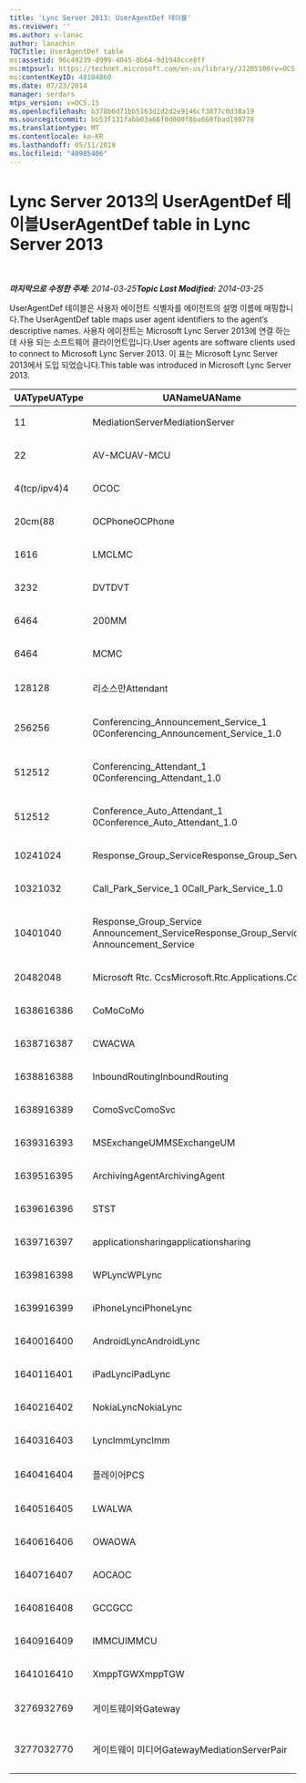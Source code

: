 ```yaml
---
title: 'Lync Server 2013: UserAgentDef 테이블'
ms.reviewer: ''
ms.author: v-lanac
author: lanachin
TOCTitle: UserAgentDef table
ms:assetid: 96c49239-d999-4045-8b64-9d1940cce8ff
ms:mtpsurl: https://technet.microsoft.com/en-us/library/JJ205100(v=OCS.15)
ms:contentKeyID: 48184860
ms.date: 07/23/2014
manager: serdars
mtps_version: v=OCS.15
ms.openlocfilehash: b378b6d71bb5163d1d2d2e9146cf3877c0d38a19
ms.sourcegitcommit: bb53f131fabb03a66f0d000f8ba668fbad190778
ms.translationtype: MT
ms.contentlocale: ko-KR
ms.lasthandoff: 05/11/2019
ms.locfileid: "40985406"
---
```

<div data-xmlns="http://www.w3.org/1999/xhtml">

<div class="topic" data-xmlns="http://www.w3.org/1999/xhtml" data-msxsl="urn:schemas-microsoft-com:xslt" data-cs="http://msdn.microsoft.com/en-us/">

<div data-asp="http://msdn2.microsoft.com/asp">

# <a name="useragentdef-table-in-lync-server-2013"></a><span data-ttu-id="b2858-102">Lync Server 2013의 UserAgentDef 테이블</span><span class="sxs-lookup"><span data-stu-id="b2858-102">UserAgentDef table in Lync Server 2013</span></span>

</div>

<div id="mainSection">

<div id="mainBody">

<span> </span>

<span data-ttu-id="b2858-103">_**마지막으로 수정한 주제:** 2014-03-25_</span><span class="sxs-lookup"><span data-stu-id="b2858-103">_**Topic Last Modified:** 2014-03-25_</span></span>

<span data-ttu-id="b2858-104">UserAgentDef 테이블은 사용자 에이전트 식별자를 에이전트의 설명 이름에 매핑합니다.</span><span class="sxs-lookup"><span data-stu-id="b2858-104">The UserAgentDef table maps user agent identifiers to the agent’s descriptive names.</span></span> <span data-ttu-id="b2858-105">사용자 에이전트는 Microsoft Lync Server 2013에 연결 하는 데 사용 되는 소프트웨어 클라이언트입니다.</span><span class="sxs-lookup"><span data-stu-id="b2858-105">User agents are software clients used to connect to Microsoft Lync Server 2013.</span></span> <span data-ttu-id="b2858-106">이 표는 Microsoft Lync Server 2013에서 도입 되었습니다.</span><span class="sxs-lookup"><span data-stu-id="b2858-106">This table was introduced in Microsoft Lync Server 2013.</span></span>


<table>
<colgroup>
<col style="width: 33%" />
<col style="width: 33%" />
<col style="width: 33%" />
</colgroup>
<thead>
<tr class="header">
<th><span data-ttu-id="b2858-107">UAType</span><span class="sxs-lookup"><span data-stu-id="b2858-107">UAType</span></span></th>
<th><span data-ttu-id="b2858-108">UAName</span><span class="sxs-lookup"><span data-stu-id="b2858-108">UAName</span></span></th>
<th><span data-ttu-id="b2858-109">UACategory</span><span class="sxs-lookup"><span data-stu-id="b2858-109">UACategory</span></span></th>
</tr>
</thead>
<tbody>
<tr class="odd">
<td><p><span data-ttu-id="b2858-110">1</span><span class="sxs-lookup"><span data-stu-id="b2858-110">1</span></span></p></td>
<td><p><span data-ttu-id="b2858-111">MediationServer</span><span class="sxs-lookup"><span data-stu-id="b2858-111">MediationServer</span></span></p></td>
<td><p><span data-ttu-id="b2858-112">MediationServer</span><span class="sxs-lookup"><span data-stu-id="b2858-112">MediationServer</span></span></p></td>
</tr>
<tr class="even">
<td><p><span data-ttu-id="b2858-113">2</span><span class="sxs-lookup"><span data-stu-id="b2858-113">2</span></span></p></td>
<td><p><span data-ttu-id="b2858-114">AV-MCU</span><span class="sxs-lookup"><span data-stu-id="b2858-114">AV-MCU</span></span></p></td>
<td><p><span data-ttu-id="b2858-115">AV-MCU</span><span class="sxs-lookup"><span data-stu-id="b2858-115">AV-MCU</span></span></p></td>
</tr>
<tr class="odd">
<td><p><span data-ttu-id="b2858-116">4(tcp/ipv4)</span><span class="sxs-lookup"><span data-stu-id="b2858-116">4</span></span></p></td>
<td><p><span data-ttu-id="b2858-117">OC</span><span class="sxs-lookup"><span data-stu-id="b2858-117">OC</span></span></p></td>
<td><p><span data-ttu-id="b2858-118">OC</span><span class="sxs-lookup"><span data-stu-id="b2858-118">OC</span></span></p></td>
</tr>
<tr class="even">
<td><p><span data-ttu-id="b2858-119">20cm(8</span><span class="sxs-lookup"><span data-stu-id="b2858-119">8</span></span></p></td>
<td><p><span data-ttu-id="b2858-120">OCPhone</span><span class="sxs-lookup"><span data-stu-id="b2858-120">OCPhone</span></span></p></td>
<td><p><span data-ttu-id="b2858-121">OCPhone</span><span class="sxs-lookup"><span data-stu-id="b2858-121">OCPhone</span></span></p></td>
</tr>
<tr class="odd">
<td><p><span data-ttu-id="b2858-122">16</span><span class="sxs-lookup"><span data-stu-id="b2858-122">16</span></span></p></td>
<td><p><span data-ttu-id="b2858-123">LMC</span><span class="sxs-lookup"><span data-stu-id="b2858-123">LMC</span></span></p></td>
<td><p><span data-ttu-id="b2858-124">LMC</span><span class="sxs-lookup"><span data-stu-id="b2858-124">LMC</span></span></p></td>
</tr>
<tr class="even">
<td><p><span data-ttu-id="b2858-125">32</span><span class="sxs-lookup"><span data-stu-id="b2858-125">32</span></span></p></td>
<td><p><span data-ttu-id="b2858-126">DVT</span><span class="sxs-lookup"><span data-stu-id="b2858-126">DVT</span></span></p></td>
<td><p><span data-ttu-id="b2858-127">DVT</span><span class="sxs-lookup"><span data-stu-id="b2858-127">DVT</span></span></p></td>
</tr>
<tr class="odd">
<td><p><span data-ttu-id="b2858-128">64</span><span class="sxs-lookup"><span data-stu-id="b2858-128">64</span></span></p></td>
<td><p><span data-ttu-id="b2858-129">200</span><span class="sxs-lookup"><span data-stu-id="b2858-129">MM</span></span></p></td>
<td><p><span data-ttu-id="b2858-130">200</span><span class="sxs-lookup"><span data-stu-id="b2858-130">MM</span></span></p></td>
</tr>
<tr class="even">
<td><p><span data-ttu-id="b2858-131">64</span><span class="sxs-lookup"><span data-stu-id="b2858-131">64</span></span></p></td>
<td><p><span data-ttu-id="b2858-132">MC</span><span class="sxs-lookup"><span data-stu-id="b2858-132">MC</span></span></p></td>
<td><p><span data-ttu-id="b2858-133">200</span><span class="sxs-lookup"><span data-stu-id="b2858-133">MM</span></span></p></td>
</tr>
<tr class="odd">
<td><p><span data-ttu-id="b2858-134">128</span><span class="sxs-lookup"><span data-stu-id="b2858-134">128</span></span></p></td>
<td><p><span data-ttu-id="b2858-135">리소스만</span><span class="sxs-lookup"><span data-stu-id="b2858-135">Attendant</span></span></p></td>
<td><p><span data-ttu-id="b2858-136">리소스만</span><span class="sxs-lookup"><span data-stu-id="b2858-136">Attendant</span></span></p></td>
</tr>
<tr class="even">
<td><p><span data-ttu-id="b2858-137">256</span><span class="sxs-lookup"><span data-stu-id="b2858-137">256</span></span></p></td>
<td><p><span data-ttu-id="b2858-138">Conferencing_Announcement_Service_1 0</span><span class="sxs-lookup"><span data-stu-id="b2858-138">Conferencing_Announcement_Service_1.0</span></span></p></td>
<td><p><span data-ttu-id="b2858-139">이어지는</span><span class="sxs-lookup"><span data-stu-id="b2858-139">CAS</span></span></p></td>
</tr>
<tr class="odd">
<td><p><span data-ttu-id="b2858-140">512</span><span class="sxs-lookup"><span data-stu-id="b2858-140">512</span></span></p></td>
<td><p><span data-ttu-id="b2858-141">Conferencing_Attendant_1 0</span><span class="sxs-lookup"><span data-stu-id="b2858-141">Conferencing_Attendant_1.0</span></span></p></td>
<td><p><span data-ttu-id="b2858-142">CAA</span><span class="sxs-lookup"><span data-stu-id="b2858-142">CAA</span></span></p></td>
</tr>
<tr class="even">
<td><p><span data-ttu-id="b2858-143">512</span><span class="sxs-lookup"><span data-stu-id="b2858-143">512</span></span></p></td>
<td><p><span data-ttu-id="b2858-144">Conference_Auto_Attendant_1 0</span><span class="sxs-lookup"><span data-stu-id="b2858-144">Conference_Auto_Attendant_1.0</span></span></p></td>
<td><p><span data-ttu-id="b2858-145">CAA</span><span class="sxs-lookup"><span data-stu-id="b2858-145">CAA</span></span></p></td>
</tr>
<tr class="odd">
<td><p><span data-ttu-id="b2858-146">1024</span><span class="sxs-lookup"><span data-stu-id="b2858-146">1024</span></span></p></td>
<td><p><span data-ttu-id="b2858-147">Response_Group_Service</span><span class="sxs-lookup"><span data-stu-id="b2858-147">Response_Group_Service</span></span></p></td>
<td><p><span data-ttu-id="b2858-148">RGS</span><span class="sxs-lookup"><span data-stu-id="b2858-148">RGS</span></span></p></td>
</tr>
<tr class="even">
<td><p><span data-ttu-id="b2858-149">1032</span><span class="sxs-lookup"><span data-stu-id="b2858-149">1032</span></span></p></td>
<td><p><span data-ttu-id="b2858-150">Call_Park_Service_1 0</span><span class="sxs-lookup"><span data-stu-id="b2858-150">Call_Park_Service_1.0</span></span></p></td>
<td><p><span data-ttu-id="b2858-151">CPS</span><span class="sxs-lookup"><span data-stu-id="b2858-151">CPS</span></span></p></td>
</tr>
<tr class="odd">
<td><p><span data-ttu-id="b2858-152">1040</span><span class="sxs-lookup"><span data-stu-id="b2858-152">1040</span></span></p></td>
<td><p><span data-ttu-id="b2858-153">Response_Group_Service Announcement_Service</span><span class="sxs-lookup"><span data-stu-id="b2858-153">Response_Group_Service Announcement_Service</span></span></p></td>
<td><p><span data-ttu-id="b2858-154">문자열로</span><span class="sxs-lookup"><span data-stu-id="b2858-154">AS</span></span></p></td>
</tr>
<tr class="even">
<td><p><span data-ttu-id="b2858-155">2048</span><span class="sxs-lookup"><span data-stu-id="b2858-155">2048</span></span></p></td>
<td><p><span data-ttu-id="b2858-156">Microsoft Rtc. Ccs</span><span class="sxs-lookup"><span data-stu-id="b2858-156">Microsoft.Rtc.Applications.Ccs</span></span></p></td>
<td><p><span data-ttu-id="b2858-157">CCS</span><span class="sxs-lookup"><span data-stu-id="b2858-157">CCS</span></span></p></td>
</tr>
<tr class="odd">
<td><p><span data-ttu-id="b2858-158">16386</span><span class="sxs-lookup"><span data-stu-id="b2858-158">16386</span></span></p></td>
<td><p><span data-ttu-id="b2858-159">CoMo</span><span class="sxs-lookup"><span data-stu-id="b2858-159">CoMo</span></span></p></td>
<td><p><span data-ttu-id="b2858-160">CoMo</span><span class="sxs-lookup"><span data-stu-id="b2858-160">CoMo</span></span></p></td>
</tr>
<tr class="even">
<td><p><span data-ttu-id="b2858-161">16387</span><span class="sxs-lookup"><span data-stu-id="b2858-161">16387</span></span></p></td>
<td><p><span data-ttu-id="b2858-162">CWA</span><span class="sxs-lookup"><span data-stu-id="b2858-162">CWA</span></span></p></td>
<td><p><span data-ttu-id="b2858-163">CWA</span><span class="sxs-lookup"><span data-stu-id="b2858-163">CWA</span></span></p></td>
</tr>
<tr class="odd">
<td><p><span data-ttu-id="b2858-164">16388</span><span class="sxs-lookup"><span data-stu-id="b2858-164">16388</span></span></p></td>
<td><p><span data-ttu-id="b2858-165">InboundRouting</span><span class="sxs-lookup"><span data-stu-id="b2858-165">InboundRouting</span></span></p></td>
<td><p><span data-ttu-id="b2858-166">InboundRouting</span><span class="sxs-lookup"><span data-stu-id="b2858-166">InboundRouting</span></span></p></td>
</tr>
<tr class="even">
<td><p><span data-ttu-id="b2858-167">16389</span><span class="sxs-lookup"><span data-stu-id="b2858-167">16389</span></span></p></td>
<td><p><span data-ttu-id="b2858-168">ComoSvc</span><span class="sxs-lookup"><span data-stu-id="b2858-168">ComoSvc</span></span></p></td>
<td><p><span data-ttu-id="b2858-169">ComoSvc</span><span class="sxs-lookup"><span data-stu-id="b2858-169">ComoSvc</span></span></p></td>
</tr>
<tr class="odd">
<td><p><span data-ttu-id="b2858-170">16393</span><span class="sxs-lookup"><span data-stu-id="b2858-170">16393</span></span></p></td>
<td><p><span data-ttu-id="b2858-171">MSExchangeUM</span><span class="sxs-lookup"><span data-stu-id="b2858-171">MSExchangeUM</span></span></p></td>
<td><p><span data-ttu-id="b2858-172">ExUM</span><span class="sxs-lookup"><span data-stu-id="b2858-172">ExUM</span></span></p></td>
</tr>
<tr class="even">
<td><p><span data-ttu-id="b2858-173">16395</span><span class="sxs-lookup"><span data-stu-id="b2858-173">16395</span></span></p></td>
<td><p><span data-ttu-id="b2858-174">ArchivingAgent</span><span class="sxs-lookup"><span data-stu-id="b2858-174">ArchivingAgent</span></span></p></td>
<td><p><span data-ttu-id="b2858-175">ARCHAGENT</span><span class="sxs-lookup"><span data-stu-id="b2858-175">ARCHAGENT</span></span></p></td>
</tr>
<tr class="odd">
<td><p><span data-ttu-id="b2858-176">16396</span><span class="sxs-lookup"><span data-stu-id="b2858-176">16396</span></span></p></td>
<td><p><span data-ttu-id="b2858-177">ST</span><span class="sxs-lookup"><span data-stu-id="b2858-177">ST</span></span></p></td>
<td><p><span data-ttu-id="b2858-178">ST</span><span class="sxs-lookup"><span data-stu-id="b2858-178">ST</span></span></p></td>
</tr>
<tr class="even">
<td><p><span data-ttu-id="b2858-179">16397</span><span class="sxs-lookup"><span data-stu-id="b2858-179">16397</span></span></p></td>
<td><p><span data-ttu-id="b2858-180">applicationsharing</span><span class="sxs-lookup"><span data-stu-id="b2858-180">applicationsharing</span></span></p></td>
<td><p><span data-ttu-id="b2858-181">ASMCU</span><span class="sxs-lookup"><span data-stu-id="b2858-181">ASMCU</span></span></p></td>
</tr>
<tr class="odd">
<td><p><span data-ttu-id="b2858-182">16398</span><span class="sxs-lookup"><span data-stu-id="b2858-182">16398</span></span></p></td>
<td><p><span data-ttu-id="b2858-183">WPLync</span><span class="sxs-lookup"><span data-stu-id="b2858-183">WPLync</span></span></p></td>
<td><p><span data-ttu-id="b2858-184">WPLync</span><span class="sxs-lookup"><span data-stu-id="b2858-184">WPLync</span></span></p></td>
</tr>
<tr class="even">
<td><p><span data-ttu-id="b2858-185">16399</span><span class="sxs-lookup"><span data-stu-id="b2858-185">16399</span></span></p></td>
<td><p><span data-ttu-id="b2858-186">iPhoneLync</span><span class="sxs-lookup"><span data-stu-id="b2858-186">iPhoneLync</span></span></p></td>
<td><p><span data-ttu-id="b2858-187">iPhoneLync</span><span class="sxs-lookup"><span data-stu-id="b2858-187">iPhoneLync</span></span></p></td>
</tr>
<tr class="odd">
<td><p><span data-ttu-id="b2858-188">16400</span><span class="sxs-lookup"><span data-stu-id="b2858-188">16400</span></span></p></td>
<td><p><span data-ttu-id="b2858-189">AndroidLync</span><span class="sxs-lookup"><span data-stu-id="b2858-189">AndroidLync</span></span></p></td>
<td><p><span data-ttu-id="b2858-190">AndroidLync</span><span class="sxs-lookup"><span data-stu-id="b2858-190">AndroidLync</span></span></p></td>
</tr>
<tr class="even">
<td><p><span data-ttu-id="b2858-191">16401</span><span class="sxs-lookup"><span data-stu-id="b2858-191">16401</span></span></p></td>
<td><p><span data-ttu-id="b2858-192">iPadLync</span><span class="sxs-lookup"><span data-stu-id="b2858-192">iPadLync</span></span></p></td>
<td><p><span data-ttu-id="b2858-193">iPadLync</span><span class="sxs-lookup"><span data-stu-id="b2858-193">iPadLync</span></span></p></td>
</tr>
<tr class="odd">
<td><p><span data-ttu-id="b2858-194">16402</span><span class="sxs-lookup"><span data-stu-id="b2858-194">16402</span></span></p></td>
<td><p><span data-ttu-id="b2858-195">NokiaLync</span><span class="sxs-lookup"><span data-stu-id="b2858-195">NokiaLync</span></span></p></td>
<td><p><span data-ttu-id="b2858-196">NokiaLync</span><span class="sxs-lookup"><span data-stu-id="b2858-196">NokiaLync</span></span></p></td>
</tr>
<tr class="even">
<td><p><span data-ttu-id="b2858-197">16403</span><span class="sxs-lookup"><span data-stu-id="b2858-197">16403</span></span></p></td>
<td><p><span data-ttu-id="b2858-198">LyncImm</span><span class="sxs-lookup"><span data-stu-id="b2858-198">LyncImm</span></span></p></td>
<td><p><span data-ttu-id="b2858-199">LyncImm</span><span class="sxs-lookup"><span data-stu-id="b2858-199">LyncImm</span></span></p></td>
</tr>
<tr class="odd">
<td><p><span data-ttu-id="b2858-200">16404</span><span class="sxs-lookup"><span data-stu-id="b2858-200">16404</span></span></p></td>
<td><p><span data-ttu-id="b2858-201">플레이어</span><span class="sxs-lookup"><span data-stu-id="b2858-201">PCS</span></span></p></td>
<td><p><span data-ttu-id="b2858-202">플레이어</span><span class="sxs-lookup"><span data-stu-id="b2858-202">PCS</span></span></p></td>
</tr>
<tr class="even">
<td><p><span data-ttu-id="b2858-203">16405</span><span class="sxs-lookup"><span data-stu-id="b2858-203">16405</span></span></p></td>
<td><p><span data-ttu-id="b2858-204">LWA</span><span class="sxs-lookup"><span data-stu-id="b2858-204">LWA</span></span></p></td>
<td><p><span data-ttu-id="b2858-205">LWA</span><span class="sxs-lookup"><span data-stu-id="b2858-205">LWA</span></span></p></td>
</tr>
<tr class="odd">
<td><p><span data-ttu-id="b2858-206">16406</span><span class="sxs-lookup"><span data-stu-id="b2858-206">16406</span></span></p></td>
<td><p><span data-ttu-id="b2858-207">OWA</span><span class="sxs-lookup"><span data-stu-id="b2858-207">OWA</span></span></p></td>
<td><p><span data-ttu-id="b2858-208">OWA</span><span class="sxs-lookup"><span data-stu-id="b2858-208">OWA</span></span></p></td>
</tr>
<tr class="even">
<td><p><span data-ttu-id="b2858-209">16407</span><span class="sxs-lookup"><span data-stu-id="b2858-209">16407</span></span></p></td>
<td><p><span data-ttu-id="b2858-210">AOC</span><span class="sxs-lookup"><span data-stu-id="b2858-210">AOC</span></span></p></td>
<td><p><span data-ttu-id="b2858-211">AOC</span><span class="sxs-lookup"><span data-stu-id="b2858-211">AOC</span></span></p></td>
</tr>
<tr class="odd">
<td><p><span data-ttu-id="b2858-212">16408</span><span class="sxs-lookup"><span data-stu-id="b2858-212">16408</span></span></p></td>
<td><p><span data-ttu-id="b2858-213">GCC</span><span class="sxs-lookup"><span data-stu-id="b2858-213">GCC</span></span></p></td>
<td><p><span data-ttu-id="b2858-214">GCC</span><span class="sxs-lookup"><span data-stu-id="b2858-214">GCC</span></span></p></td>
</tr>
<tr class="even">
<td><p><span data-ttu-id="b2858-215">16409</span><span class="sxs-lookup"><span data-stu-id="b2858-215">16409</span></span></p></td>
<td><p><span data-ttu-id="b2858-216">IMMCU</span><span class="sxs-lookup"><span data-stu-id="b2858-216">IMMCU</span></span></p></td>
<td><p><span data-ttu-id="b2858-217">IMMCU</span><span class="sxs-lookup"><span data-stu-id="b2858-217">IMMCU</span></span></p></td>
</tr>
<tr class="odd">
<td><p><span data-ttu-id="b2858-218">16410</span><span class="sxs-lookup"><span data-stu-id="b2858-218">16410</span></span></p></td>
<td><p><span data-ttu-id="b2858-219">XmppTGW</span><span class="sxs-lookup"><span data-stu-id="b2858-219">XmppTGW</span></span></p></td>
<td><p><span data-ttu-id="b2858-220">XmppGateway</span><span class="sxs-lookup"><span data-stu-id="b2858-220">XmppGateway</span></span></p></td>
</tr>
<tr class="even">
<td><p><span data-ttu-id="b2858-221">32769</span><span class="sxs-lookup"><span data-stu-id="b2858-221">32769</span></span></p></td>
<td><p><span data-ttu-id="b2858-222">게이트웨이와</span><span class="sxs-lookup"><span data-stu-id="b2858-222">Gateway</span></span></p></td>
<td><p><span data-ttu-id="b2858-223">게이트웨이와</span><span class="sxs-lookup"><span data-stu-id="b2858-223">Gateway</span></span></p></td>
</tr>
<tr class="odd">
<td><p><span data-ttu-id="b2858-224">32770</span><span class="sxs-lookup"><span data-stu-id="b2858-224">32770</span></span></p></td>
<td><p><span data-ttu-id="b2858-225">게이트웨이 미디어</span><span class="sxs-lookup"><span data-stu-id="b2858-225">GatewayMediationServerPair</span></span></p></td>
<td><p><span data-ttu-id="b2858-226">게이트웨이 미디어</span><span class="sxs-lookup"><span data-stu-id="b2858-226">GatewayMediationServerPair</span></span></p></td>
</tr>
</tbody>
</table>


</div>

<span> </span>

</div>

</div>

</div>

